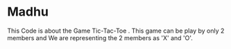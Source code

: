 # Madhu
This Code is about the Game Tic-Tac-Toe . This game can be play by only 2 members and We are representing the 2 members as 'X' and 'O'.
